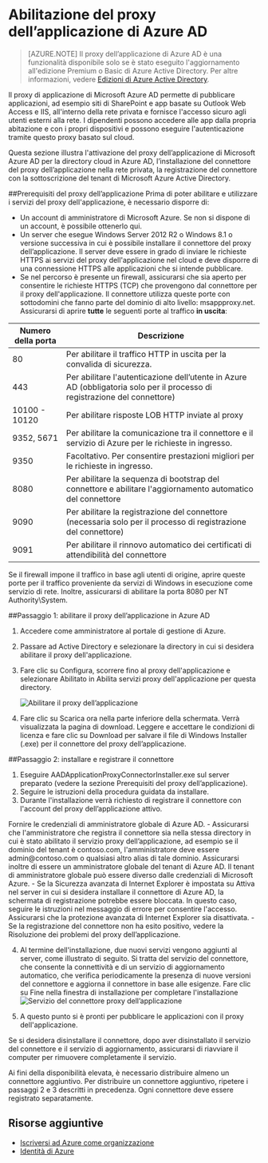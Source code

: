 <properties
	pageTitle="Abilitazione del proxy dell’applicazione di Azure AD"
	description="Viene illustrato come iniziare a utilizzare il proxy dell'applicazione di AD Azure."
	services="active-directory"
	documentationCenter=""
	authors="rkarlin"
	manager="terrylan"
	editor=""/>

<tags
	ms.service="active-directory"
	ms.workload="identity"
	ms.tgt_pltfrm="na"
	ms.devlang="na"
	ms.topic="article"
	ms.date="07/07/2015"
	ms.author="rkarlin"/>

# Abilitazione del proxy dell’applicazione di Azure AD
> [AZURE.NOTE] Il proxy dell’applicazione di Azure AD è una funzionalità disponibile solo se è stato eseguito l'aggiornamento all'edizione Premium o Basic di Azure Active Directory. Per altre informazioni, vedere [Edizioni di Azure Active Directory](https://msdn.microsoft.com/library/azure/dn532272.aspx).

Il proxy di applicazione di Microsoft Azure AD permette di pubblicare applicazioni, ad esempio siti di SharePoint e app basate su Outlook Web Access e IIS, all'interno della rete privata e fornisce l'accesso sicuro agli utenti esterni alla rete. I dipendenti possono accedere alle app dalla propria abitazione e con i propri dispositivi e possono eseguire l'autenticazione tramite questo proxy basato sul cloud.

Questa sezione illustra l'attivazione del proxy dell’applicazione di Microsoft Azure AD per la directory cloud in Azure AD, l’installazione del connettore del proxy dell’applicazione nella rete privata, la registrazione del connettore con la sottoscrizione del tenant di Microsoft Azure Active Directory.

##Prerequisiti del proxy dell’applicazione
Prima di poter abilitare e utilizzare i servizi del proxy dell'applicazione, è necessario disporre di:

- Un account di amministratore di Microsoft Azure. Se non si dispone di un account, è possibile ottenerlo qui.
- Un server che esegue Windows Server 2012 R2 o Windows 8.1 o versione successiva in cui è possibile installare il connettore del proxy dell’applicazione. Il server deve essere in grado di inviare le richieste HTTPS ai servizi del proxy dell'applicazione nel cloud e deve disporre di una connessione HTTPS alle applicazioni che si intende pubblicare. 
- Se nel percorso è presente un firewall, assicurarsi che sia aperto per consentire le richieste HTTPS (TCP) che provengono dal connettore per il proxy dell'applicazione. Il connettore utilizza queste porte con sottodomini che fanno parte del dominio di alto livello: msappproxy.net. Assicurarsi di aprire **tutte** le seguenti porte al traffico **in uscita**:

Numero della porta | Descrizione
--- | ---
80 | Per abilitare il traffico HTTP in uscita per la convalida di sicurezza.
443 | Per abilitare l'autenticazione dell’utente in Azure AD (obbligatoria solo per il processo di registrazione del connettore)
10100 - 10120 | Per abilitare risposte LOB HTTP inviate al proxy
9352, 5671 | Per abilitare la comunicazione tra il connettore e il servizio di Azure per le richieste in ingresso.
9350 | Facoltativo. Per consentire prestazioni migliori per le richieste in ingresso.
8080 | Per abilitare la sequenza di bootstrap del connettore e abilitare l'aggiornamento automatico del connettore
9090 | Per abilitare la registrazione del connettore (necessaria solo per il processo di registrazione del connettore)
9091 | Per abilitare il rinnovo automatico dei certificati di attendibilità del connettore
 
Se il firewall impone il traffico in base agli utenti di origine, aprire queste porte per il traffico proveniente da servizi di Windows in esecuzione come servizio di rete. Inoltre, assicurarsi di abilitare la porta 8080 per NT Authority\\System.


##Passaggio 1: abilitare il proxy dell’applicazione in Azure AD
1. Accedere come amministratore al portale di gestione di Azure.
2. Passare ad Active Directory e selezionare la directory in cui si desidera abilitare il proxy dell'applicazione.
3. Fare clic su Configura, scorrere fino al proxy dell'applicazione e selezionare Abilitato in Abilita servizi proxy dell'applicazione per questa directory.

	![Abilitare il proxy dell’applicazione](http://i.imgur.com/87woFzq.png) <p>
4. Fare clic su Scarica ora nella parte inferiore della schermata. Verrà visualizzata la pagina di download. Leggere e accettare le condizioni di licenza e fare clic su Download per salvare il file di Windows Installer (.exe) per il connettore del proxy dell’applicazione. 

##Passaggio 2: installare e registrare il connettore
1. Eseguire AADApplicationProxyConnectorInstaller.exe sul server preparato (vedere la sezione Prerequisiti del proxy dell’applicazione).
2. Seguire le istruzioni della procedura guidata da installare.
3. Durante l'installazione verrà richiesto di registrare il connettore con l'account del proxy dell’applicazione attivo.
<p>Fornire le credenziali di amministratore globale di Azure AD.
- Assicurarsi che l'amministratore che registra il connettore sia nella stessa directory in cui è stato abilitato il servizio proxy dell’applicazione, ad esempio se il dominio del tenant è contoso.com, l'amministratore deve essere admin@contoso.com o qualsiasi altro alias di tale dominio. Assicurarsi inoltre di essere un amministratore globale del tenant di Azure AD. Il tenant di amministratore globale può essere diverso dalle credenziali di Microsoft Azure.
- Se la Sicurezza avanzata di Internet Explorer è impostata su Attiva nel server in cui si desidera installare il connettore di Azure AD, la schermata di registrazione potrebbe essere bloccata. In questo caso, seguire le istruzioni nel messaggio di errore per consentire l'accesso. Assicurarsi che la protezione avanzata di Internet Explorer sia disattivata.
- Se la registrazione del connettore non ha esito positivo, vedere la Risoluzione dei problemi del proxy dell’applicazione.

4. Al termine dell'installazione, due nuovi servizi vengono aggiunti al server, come illustrato di seguito. Si tratta del servizio del connettore, che consente la connettività e di un servizio di aggiornamento automatico, che verifica periodicamente la presenza di nuove versioni del connettore e aggiorna il connettore in base alle esigenze. Fare clic su Fine nella finestra di installazione per completare l'installazione ![Servizio del connettore proxy dell’applicazione](http://i.imgur.com/zsVJKOz.png) <p>
5. A questo punto si è pronti per pubblicare le applicazioni con il proxy dell'applicazione.

Se si desidera disinstallare il connettore, dopo aver disinstallato il servizio del connettore e il servizio di aggiornamento, assicurarsi di riavviare il computer per rimuovere completamente il servizio. <p>Ai fini della disponibilità elevata, è necessario distribuire almeno un connettore aggiuntivo. Per distribuire un connettore aggiuntivo, ripetere i passaggi 2 e 3 descritti in precedenza. Ogni connettore deve essere registrato separatamente.



## Risorse aggiuntive

* [Iscriversi ad Azure come organizzazione](..sign-up-organization.md)
* [Identità di Azure](..fundamentals-identity.md)

<!---HONumber=August15_HO6-->